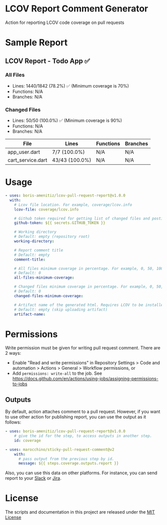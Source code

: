 # LCOV Report Comment Generator
Action for reporting LCOV code coverage on pull requests

# Sample Report

## LCOV Report - Todo App ✅
### All Files
- Lines: 1440/1842 (78.2%) ✅ (Minimum coverage is 70%)
- Functions: N/A
- Branches: N/A

### Changed Files
- Lines: 50/50 (100.0%) ✅ (Minimum coverage is 90%)
- Functions: N/A
- Branches: N/A

| File              | Lines          | Functions | Branches |
| ----------------- | -------------- | --------- | -------- |
| app_user.dart     | 7/7 (100.0%)   | N/A       | N/A      |
| cart_service.dart | 43/43 (100.0%) | N/A       | N/A      |

# Usage
```yml
- uses: boris-amenitiz/lcov-pull-request-report@v1.0.0
  with:
    # Lcov file location. For example, coverage/lcov.info
    lcov-file: coverage/lcov.info

    # Github token required for getting list of changed files and posting comments
    github-token: ${{ secrets.GITHUB_TOKEN }}

    # Working directory
    # Default: empty (repository root)
    working-directory:

    # Report comment title
    # Default: empty
    comment-title:

    # All files minimum coverage in percentage. For example, 0, 50, 100
    # Default: 0
    all-files-minimum-coverage:

    # Changed files minimum coverage in percentage. For example, 0, 50, 100
    # Default: 0
    changed-files-minimum-coverage:

    # Artifact name of the generated html. Requires LCOV to be installed
    # Default: empty (skip uploading artifact)
    artifact-name:
```

# Permissions

Write permission must be given for writing pull request comment. There are 2 ways:
- Enable "Read and write permissions" in Repository Settings > Code and automation > Actions > General > Workflow permissions, or
- Add `permissions: write-all` to the job. See https://docs.github.com/en/actions/using-jobs/assigning-permissions-to-jobs

## Outputs

By default, action attaches comment to a pull request. However, if you want to use other action for publishing report, you can use the output as it follows:

```yaml
- uses: boris-amenitiz/lcov-pull-request-report@v1.0.0
    # give the id for the step, to access outputs in another step.
    id: coverage

- uses: marocchino/sticky-pull-request-comment@v2
    with:
      # pass output from the previous step by id.
      message: ${{ steps.coverage.outputs.report }}
```

Also, you can use this data on other platforms. For instance, you can send report to your [Slack](https://github.com/slackapi/slack-github-action) or [Jira](https://github.com/atlassian/gajira-comment).


# License

The scripts and documentation in this project are released under the [MIT License](LICENSE)
